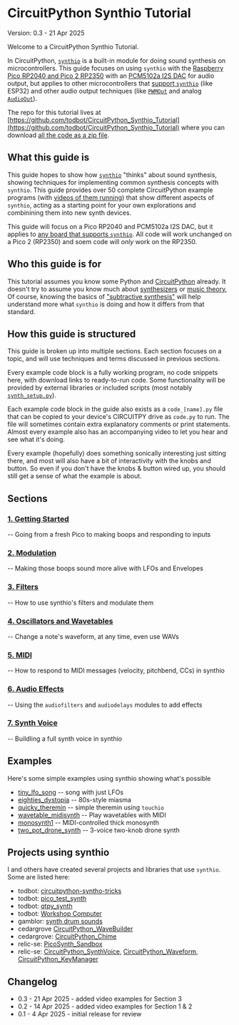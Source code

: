 
CircuitPython Synthio Tutorial
==============================

Version: 0.3 - 21 Apr 2025

Welcome to a CircuitPython Synthio Tutorial.

In CircuitPython, [`synthio`](https://docs.circuitpython.org/en/latest/shared-bindings/synthio/)
is a built-in module for doing sound synthesis
on microcontrollers.
This guide focuses on using `synthio` with the [Raspberry Pico RP2040 and Pico 2 RP2350](https://www.raspberrypi.com/documentation/microcontrollers/pico-series.html)
with an [PCM5102a I2S DAC](https://todbot.com/blog/2023/05/16/cheap-stereo-line-out-i2s-dac-for-circuitpython-arduino-synths/)
for audio output, but applies to other microcontrollers that [support `synthio`](https://docs.circuitpython.org/en/latest/shared-bindings/support_matrix.html?filter=synthio)
(like ESP32) and other audio output techniques (like [`PWMOut`](https://docs.circuitpython.org/en/latest/shared-bindings/pwmio/index.html#pwmio.PWMOut) and
analog [`AudioOut`](https://docs.circuitpython.org/en/latest/shared-bindings/audioio/index.html)).

The repo for this tutorial lives at [https://github.com/todbot/CircuitPython_Synthio_Tutorial](https://github.com/todbot/CircuitPython_Synthio_Tutorial) where you can download
[all the code as a zip file](https://github.com/todbot/CircuitPython_Synthio_Tutorial/archive/refs/heads/main.zip).


## What this guide is

This guide hopes to show how [`synthio`](https://docs.circuitpython.org/en/latest/shared-bindings/synthio/)
"thinks" about sound synthesis,
showing techniques for implementing common synthesis concepts with `synthio`.
This guide provides over 50 complete CircuitPython example programs (with [videos of them running](https://www.youtube.com/playlist?list=PLW9arycjoILj7l4WvLYqQbdK9b_ZYYPxy))
that show different aspects of `synthio`, acting as a starting point for your own explorations
and combinining them into new synth devices.

This guide will focus on a Pico RP2040 and PCM5102a I2S DAC,
but it applies to [any board that supports `synthio`](https://docs.circuitpython.org/en/latest/shared-bindings/support_matrix.html?filter=synthio).
All code will work unchanged on a Pico 2 (RP2350) and soem code will *only* work on
the RP2350.


## Who this guide is for

This tutorial assumes you know some Python and [CircuitPython](https://circuitpython.org) already.
It doesn't try to assume you know much about [synthesizers](https://www.youtube.com/watch?v=cWslSTTkiFU) or [music theory](https://www.youtube.com/watch?v=rgaTLrZGlk0),
Of course, knowing the basics of ["subtractive synthesis"](https://en.wikipedia.org/wiki/Subtractive_synthesis) will help understand
more what `synthio` is doing and how it differs from that standard.


## How this guide is structured

This guide is broken up into multiple sections. Each section focuses on a topic,
and will use techniques and terms discussed in previous sections.

Every example code block is a fully working program, no code snippets here, with
download links to ready-to-run code.
Some functionality will be provided by external libraries or included scripts
(most notably [`synth_setup.py`](./1_getting_started/synth_setup.py)).

Each example code block in the guide also exists as a `code_[name].py` file
that can be copied to your device's CIRCUITPY drive as `code.py` to run.
The file will sometimes contain extra explanatory comments or print statements.
Almost every example also has an accompanying video to let you hear and see
what it's doing.

Every example (hopefully) does something sonically interesting just sitting there,
and most will also have a bit of interactivity with the knobs and button.
So even if you don't have the knobs & button wired up, you should still get a sense of
what the example is about.

## Sections


### [1. Getting Started](./README-1-Getting-Started.md)
-- Going from a fresh Pico to making boops and responding to inputs

### [2. Modulation](./README-2-Modulation.md)
-- Making those boops sound more alive with LFOs and Envelopes

### [3. Filters](./README-3-Filters.md)
-- How to use synthio's filters and modulate them

### [4. Oscillators and Wavetables](./README-4-Oscillators-Wavetables.md)
-- Change a note's waveform, at any time, even use WAVs

### [5. MIDI](./README-5-MIDI.md)
-- How to respond to MIDI messages (velocity, pitchbend, CCs) in synthio

### [6. Audio Effects](./README-6-Audio-Effects.md)
-- Using the `audiofilters` and `audiodelays` modules to add effects

### [7. Synth Voice](./README-7-Synth-Voice.md)
-- Buildling a full synth voice in synthio


## Examples

Here's some simple examples using synthio showing what's possible

* [tiny_lfo_song](https://www.youtube.com/watch?v=m_ALNCWXor0) -- song with just LFOs
* [eighties_dystopia](https://www.youtube.com/watch?v=EcDqYh-DzVA) -- 80s-style miasma
* [quicky_theremin]() -- simple theremin using `touchio`
* [wavetable_midisynth](https://www.youtube.com/watch?v=CrxaB_AVQqM) -- Play wavetables with MIDI
* [monosynth1](https://www.youtube.com/watch?v=EcDqYh-DzVA) -- MIDI-controlled thick monosynth
* [two_pot_drone_synth](https://www.youtube.com/watch?v=xEmhk-dVXqQ) -- 3-voice two-knob drone synth

## Projects using synthio

I and others have created several projects and libraries that use `synthio`.
Some are listed here:

* todbot: [circuitpython-syntho-tricks](https://github.com/todbot/circuitpython-synthio-tricks)
* todbot: [pico_test_synth](https://github.com/todbot/pico_test_synth)
* todbot: [qtpy_synth](https://github.com/todbot/qtpy_synth)
* todbot: [Workshop Computer](https://github.com/todbot/Workshop_Computer/tree/main/Demonstrations%2BHelloWorlds/CircuitPython)
* gamblor: [synth drum sounds](https://gist.github.com/gamblor21/15a430929abf0e10eeaba8a45b01f5a8)
* cedargrove [CircuitPython_WaveBuilder](https://github.com/CedarGroveStudios/CircuitPython_WaveBuilder)
* cedargrove: [CircuitPython_Chime](https://github.com/CedarGroveStudios/CircuitPython_Chime)
* relic-se: [PicoSynth_Sandbox](https://github.com/relic-se/PicoSynth_Sandbox/)
* relic-se: [CircuitPython_SynthVoice](https://github.com/relic-se/CircuitPython_SynthVoice), [CircuitPython_Waveform](https://github.com/relic-se/CircuitPython_Waveform), [CircuitPython_KeyManager](https://github.com/relic-se/CircuitPython_KeyManager)


## Changelog


- 0.3 - 21 Apr 2025 - added video examples for Section 3
- 0.2 - 14 Apr 2025 - added video examples for Section 1 & 2
- 0.1 - 4 Apr 2025 - initial release for review
